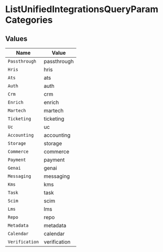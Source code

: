 # ListUnifiedIntegrationsQueryParamCategories


## Values

| Name           | Value          |
| -------------- | -------------- |
| `Passthrough`  | passthrough    |
| `Hris`         | hris           |
| `Ats`          | ats            |
| `Auth`         | auth           |
| `Crm`          | crm            |
| `Enrich`       | enrich         |
| `Martech`      | martech        |
| `Ticketing`    | ticketing      |
| `Uc`           | uc             |
| `Accounting`   | accounting     |
| `Storage`      | storage        |
| `Commerce`     | commerce       |
| `Payment`      | payment        |
| `Genai`        | genai          |
| `Messaging`    | messaging      |
| `Kms`          | kms            |
| `Task`         | task           |
| `Scim`         | scim           |
| `Lms`          | lms            |
| `Repo`         | repo           |
| `Metadata`     | metadata       |
| `Calendar`     | calendar       |
| `Verification` | verification   |